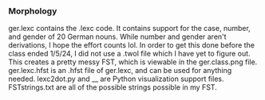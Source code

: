 ### Morphology
ger.lexc contains the .lexc code. It contains support for the case, number, and gender of 20 German nouns. While number and gender aren't derivations, I hope the effort counts lol. In order to get this done before the class ended 1/5/24, I did not use a .twol file which I have yet to figure out. This creates a pretty messy FST, which is viewable in the ger.class.png file. 
ger.lexc.hfst is an .hfst file of ger.lexc, and can be used for anything needed. 
lexc2dot.py and __ are Python visualization support files. 
FSTstrings.txt are all of the possible strings possible in my FST.
